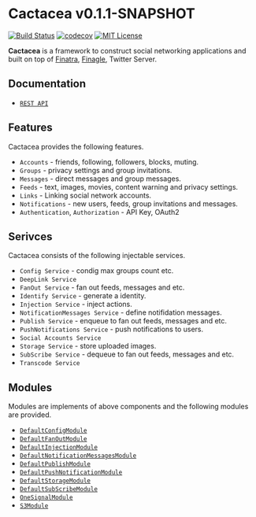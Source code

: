 # Cactacea v0.1.1-SNAPSHOT

[![Build Status](https://travis-ci.org/cactacea/backend.svg?branch=master)](https://travis-ci.org/cactacea/backend)
[![codecov](https://codecov.io/gh/cactacea/backend/branch/master/graph/badge.svg)](https://codecov.io/gh/cactacea/backend)
[![MIT License](http://img.shields.io/badge/license-MIT-blue.svg?style=flat)](LICENSE)

**Cactacea** is a framework to construct social networking applications and built on top of [Finatra](https://twitter.github.io/finatra/), [Finagle](https://twitter.github.io/finagle/), Twitter Server.

## Documentation ##

- [`REST API`](https://rebilly.github.io/ReDoc/?url=http://backend.cactacea.io/swagger.yaml)

## Features ##

Cactacea provides the following features.

- `Accounts` - friends, following, followers, blocks, muting.
- `Groups` - privacy settings and group invitations.
- `Messages` - direct messages and group messages.
- `Feeds` - text, images, movies, content warning and privacy settings.
- `Links` - Linking social network accounts.
- `Notifications` - new users, feeds, group invitations and messages. 
- `Authentication`, `Authorization` - API Key, OAuth2

## Serivces ##

Cactacea consists of the following injectable services.

- `Config Service` - condig max groups count etc.
- `DeepLink Service`
- `FanOut Service` - fan out feeds, messages and etc.
- `Identify Service` - generate a identity.
- `Injection Service` - inject actions.
- `NotificationMessages Service` - define notifidation messages.
- `Publish Service` -  enqueue to fan out feeds, messages and etc.
- `PushNotifications Service` - push notifications to users.
- `Social Accounts Service`
- `Storage Service` - store uploaded images.
- `SubScribe Service` - dequeue to fan out feeds, messages and etc.
- `Transcode Service`

## Modules ##

Modules are implements of above components and the following modules are provided.

- [`DefaultConfigModule`](https://github.com/cactacea/backend/blob/master/core/src/main/scala/io/github/cactacea/core/application/components/modules/DefaultConfigModule.scala)
- [`DefaultFanOutModule`](https://github.com/cactacea/backend/blob/master/core/src/main/scala/io/github/cactacea/core/application/components/modules/DefaultFanOutModule.scala)
- [`DefaultInjectionModule`](https://github.com/cactacea/backend/blob/master/core/src/main/scala/io/github/cactacea/core/application/components/modules/DefaultInjectionModule.scala)
- [`DefaultNotificationMessagesModule`](https://github.com/cactacea/backend/blob/master/core/src/main/scala/io/github/cactacea/core/application/components/modules/DefaultNotificationMessagesModule.scala)
- [`DefaultPublishModule`](https://github.com/cactacea/backend/blob/master/core/src/main/scala/io/github/cactacea/core/application/components/modules/DefaultPublishModule.scala)
- [`DefaultPushNotificationModule`](https://github.com/cactacea/backend/blob/master/core/src/main/scala/io/github/cactacea/core/application/components/modules/DefaultPushNotificationModule.scala)
- [`DefaultStorageModule`](https://github.com/cactacea/backend/blob/master/core/src/main/scala/io/github/cactacea/core/application/components/modules/DefaultStorageModule.scala)
- [`DefaultSubScribeModule`](https://github.com/cactacea/backend/blob/master/core/src/main/scala/io/github/cactacea/core/application/components/modules/DefaultSubScribeModule.scala)
- [`OneSignalModule`](https://github.com/cactacea/backend/blob/master/core/src/main/scala/io/github/cactacea/core/application/components/thirdparties/onesignal/OneSignalModule.scala)
- [`S3Module`](https://github.com/cactacea/backend/blob/master/core/src/main/scala/io/github/cactacea/core/application/components/thirdparties/s3/S3ServiceModule.scala)

